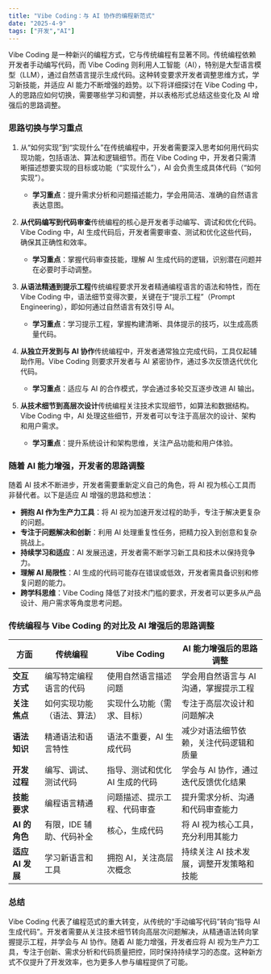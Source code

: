 ```yaml
---
title: "Vibe Coding：与 AI 协作的编程新范式"
date: "2025-4-9"
tags: ["开发","AI"]
---
```

Vibe Coding 是一种新兴的编程方式，它与传统编程有显著不同。传统编程依赖开发者手动编写代码，而 Vibe Coding 则利用人工智能（AI），特别是大型语言模型（LLM），通过自然语言提示生成代码。这种转变要求开发者调整思维方式，学习新技能，并适应 AI 能力不断增强的趋势。以下将详细探讨在 Vibe Coding 中，人的思路应如何切换，需要哪些学习和调整，并以表格形式总结这些变化及 AI 增强后的思路调整。

### **思路切换与学习重点**

1. 从“如何实现”到“实现什么”在传统编程中，开发者需要深入思考如何用代码实现功能，包括语法、算法和逻辑细节。而在 Vibe Coding 中，开发者只需清晰描述想要实现的目标或功能（“实现什么”），AI 会负责生成具体代码（“如何实现”）。

   - **学习重点**：提升需求分析和问题描述能力，学会用简洁、准确的自然语言表达意图。
2. **从代码编写到代码审查**传统编程的核心是开发者手动编写、调试和优化代码。Vibe Coding 中，AI 生成代码后，开发者需要审查、测试和优化这些代码，确保其正确性和效率。

   - **学习重点**：掌握代码审查技能，理解 AI 生成代码的逻辑，识别潜在问题并在必要时手动调整。
3. **从语法精通到提示工程**传统编程要求开发者精通编程语言的语法和特性，而在 Vibe Coding 中，语法细节变得次要，关键在于“提示工程”（Prompt Engineering），即如何通过自然语言有效引导 AI。

   - **学习重点**：学习提示工程，掌握构建清晰、具体提示的技巧，以生成高质量代码。
4. **从独立开发到与 AI 协作**传统编程中，开发者通常独立完成代码，工具仅起辅助作用。Vibe Coding 则要求开发者与 AI 紧密协作，通过多次反馈迭代优化代码。

   - **学习重点**：适应与 AI 的合作模式，学会通过多轮交互逐步改进 AI 输出。
5. **从技术细节到高层次设计**传统编程关注技术实现细节，如算法和数据结构。Vibe Coding 中，AI 处理这些细节，开发者可以专注于高层次的设计、架构和用户需求。

   - **学习重点**：提升系统设计和架构思维，关注产品功能和用户体验。

### **随着 AI 能力增强，开发者的思路调整**

随着 AI 技术不断进步，开发者需要重新定义自己的角色，将 AI 视为核心工具而非替代者。以下是适应 AI 增强的思路和想法：

- **拥抱 AI 作为生产力工具**：将 AI 视为加速开发过程的助手，专注于解决更复杂的问题。
- **专注于问题解决和创新**：利用 AI 处理重复性任务，把精力投入到创意和复杂挑战上。
- **持续学习和适应**：AI 发展迅速，开发者需不断学习新工具和技术以保持竞争力。
- **理解 AI 局限性**：AI 生成的代码可能存在错误或低效，开发者需具备识别和修复问题的能力。
- **跨学科思维**：Vibe Coding 降低了对技术门槛的要求，开发者可以更多从产品设计、用户需求等角度思考问题。

### **传统编程与 Vibe Coding 的对比及 AI 增强后的思路调整**


| **方面**         | **传统编程**               | **Vibe Coding**                | **AI 能力增强后的思路调整**              |
| ---------------- | -------------------------- | ------------------------------ | ---------------------------------------- |
| **交互方式**     | 编写特定编程语言的代码     | 使用自然语言描述问题           | 学会用自然语言与 AI 沟通，掌握提示工程   |
| **关注焦点**     | 如何实现功能（语法、算法） | 实现什么功能（需求、目标）     | 专注于高层次设计和问题解决               |
| **语法知识**     | 精通语法和语言特性         | 语法不重要，AI 生成代码        | 减少对语法细节依赖，关注代码逻辑和质量   |
| **开发过程**     | 编写、调试、测试代码       | 指导、测试和优化 AI 生成的代码 | 学会与 AI 协作，通过迭代反馈优化结果     |
| **技能要求**     | 编程语言精通               | 问题描述、提示工程、代码审查   | 提升需求分析、沟通和代码审查能力         |
| **AI 的角色**    | 有限，IDE 辅助、代码补全   | 核心，生成代码                 | 将 AI 视为核心工具，充分利用其能力       |
| **适应 AI 发展** | 学习新语言和工具           | 拥抱 AI，关注高层次概念        | 持续关注 AI 技术发展，调整开发策略和技能 |

### **总结**

Vibe Coding 代表了编程范式的重大转变，从传统的“手动编写代码”转向“指导 AI 生成代码”。开发者需要从关注技术细节转向高层次问题解决，从精通语法转向掌握提示工程，并学会与 AI 协作。随着 AI 能力增强，开发者应将 AI 视为生产力工具，专注于创新、需求分析和代码质量把控，同时保持持续学习的态度。这种新方式不仅提升了开发效率，也为更多人参与编程提供了可能。
